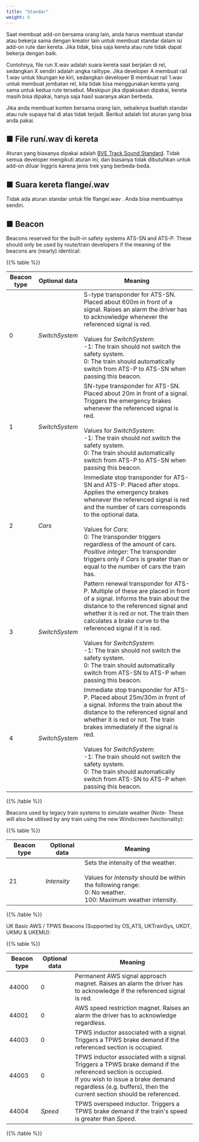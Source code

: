 ```yaml
---
title: "Standar"
weight: 6
---
```


Saat membuat add-on bersama orang lain, anda harus membuat standar atau bekerja sama dengan kreator lain untuk membuat standar dalam isi add-on rute dan kereta. Jika tidak, bisa saja kereta atau rute tidak dapat bekerja dengan baik.

Contohnya, file run X.wav adalah suara kereta saat berjalan di rel, sedangkan X sendiri adalah angka railtype. Jika developer A membuat rail 1.wav untuk tikungan ke kiri, sedangkan developer B membuat rail 1.wav untuk membuat jembatan rel, kita tidak bisa menggunakan kereta yang sama untuk kedua rute tersebut. Meskipun jika dipaksakan dipakai, kereta masih bisa dipakai, hanya saja hasil suaranya akan berbeda.

Jika anda membuat konten bersama orang lain, sebaiknya buatlah standar atau rule supaya hal di atas tidak terjadi. Berikut adalah list aturan yang bisa anda pakai.

## ■ File run*i*.wav di kereta

Aturan yang biasanya dipakai adalah [BVE Track Sound Standard](http://www.railsimroutes.net/bvetss/index.php). Tidak semua developer mengikuti aturan ini, dan biasanya tidak dibutuhkan untuk add-on diluar Inggris karena jenis trek yang berbeda-beda.

## ■ Suara kereta flange*i*.wav

Tidak ada aturan standar untuk file flange*i*.wav . Anda bisa membuatnya sendiri.

## ■ Beacon

Beacons reserved for the built-in safety systems ATS-SN and ATS-P. These should only be used by route/train developers if the meaning of the beacons are (nearly) identical:

{{% table %}}

| Beacon type | Optional data  | Meaning                                                      |
| ----------- | -------------- | ------------------------------------------------------------ |
| 0           | *SwitchSystem* | S-type transponder for ATS-SN. Placed about 600m in front of a signal. Raises an alarm the driver has to acknowledge whenever the referenced signal is red.<br /><br />Values for *SwitchSystem*:<br />-1: The train should not switch the safety system.<br />0: The train should automatically switch from ATS-P to ATS-SN when passing this beacon. |
| 1           | *SwitchSystem* | SN-type transponder for ATS-SN. Placed about 20m in front of a signal. Triggers the emergency brakes whenever the referenced signal is red.<br /><br />Values for *SwitchSystem*:<br />-1: The train should not switch the safety system.<br />0: The train should automatically switch from ATS-P to ATS-SN when passing this beacon. |
| 2           | *Cars*         | Immediate stop transponder for ATS-SN and ATS-P. Placed after stops. Applies the emergency brakes whenever the referenced signal is red and the number of cars corresponds to the optional data.<br /><br />Values for *Cars*:<br />0: The transponder triggers regardless of the amount of cars.<br />*Positive integer*: The transponder triggers only if *Cars* is greater than or equal to the number of cars the train has. |
| 3           | *SwitchSystem* | Pattern renewal transponder for ATS-P. Multiple of these are placed in front of a signal. Informs the train about the distance to the referenced signal and whether it is red or not. The train then calculates a brake curve to the referenced signal if it is red.<br /><br />Values for *SwitchSystem*:<br />-1: The train should not switch the safety system.<br />0: The train should automatically switch from ATS-SN to ATS-P when passing this beacon. |
| 4           | *SwitchSystem* | Immediate stop transponder for ATS-P. Placed about 25m/30m in front of a signal. Informs the train about the distance to the referenced signal and whether it is red or not. The train brakes immediately if the signal is red.<br /><br />Values for *SwitchSystem*:<br />-1: The train should not switch the safety system.<br />0: The train should automatically switch from ATS-SN to ATS-P when passing this beacon. |

{{% /table %}}

Beacons used by legacy train systems to simulate weather (Note- These will also be utilised by any train using the new Windscreen functionality):

{{% table %}}

| Beacon type | Optional data  | Meaning                                                      |
| ----------- | -------------- | ------------------------------------------------------------ |
| 21           | *Intensity*   | Sets the intensity of the weather.<br /><br />Values for *Intensity* should be within the following range:<br />0: No weather.<br />100: Maximum weather intensity. |

{{% /table %}}

UK Basic AWS / TPWS Beacons (Supported by OS_ATS, UKTrainSys, UKDT, UKMU & UKEMU):

{{% table %}}

| Beacon type | Optional data  | Meaning                                                      |
| ----------- | -------------- | ------------------------------------------------------------ |
| 44000       | 0              | Permanent AWS signal approach magnet. Raises an alarm the driver has to acknowledge if the referenced signal is red. |
| 44001       | 0              | AWS speed restriction magnet. Raises an alarm the driver has to acknowledge regardless. |
| 44003       | 0              | TPWS inductor associated with a signal. Triggers a TPWS brake demand if the referenced section is occupied. |
| 44003       | 0              | TPWS inductor associated with a signal. Triggers a TPWS brake demand if the referenced section is occupied. <br /> If you wish to issue a brake demand regardless (e.g. buffers), then the current section should be referenced. |
| 44004       | *Speed*        | TPWS overspeed inductor. Triggers a TPWS brake demand if the train's speed is greater than *Speed*. |

{{% /table %}}